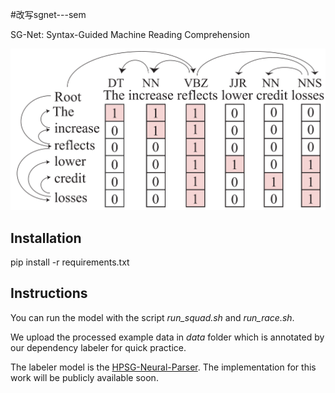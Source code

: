 #改写sgnet---sem

 SG-Net: Syntax-Guided Machine Reading Comprehension

![model](model.png)

## Installation
pip install -r requirements.txt

## Instructions
You can run the model with the script *run_squad.sh* and *run_race.sh*.

We upload the processed example data in *data* folder which is annotated by our dependency labeler for quick practice. 

The labeler model is the [HPSG-Neural-Parser](https://github.com/DoodleJZ/HPSG-Neural-Parser). The implementation for this work will be publicly available soon. 

